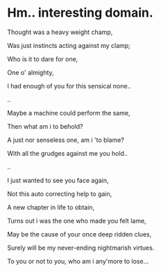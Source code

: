 # Hm.. interesting domain.

Thought was a heavy weight champ,

Was just instincts acting against my clamp;

Who is it to dare for one,

One o' almighty,

I had enough of you for this sensical none..

..

Maybe a machine could perform the same,

Then what am i to behold?

A just nor senseless one, am i 'to blame?

With all the grudges against me you hold..

..


I just wanted to see you face again,

Not this auto correcting help to gain,

A new chapter in life to obtain,

Turns out i was the one who made you felt lame,

May be the cause of your once deep ridden clues,

Surely will be my never-ending nightmarish virtues.

To you or not to you, who am i any'more to lose...
